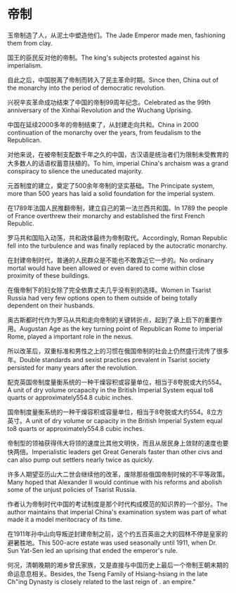 # 帝制

<p><span class="chinese">玉帝制造了人，从泥土中塑造他们。</span><span class="english">The Jade Emperor made men, fashioning them from clay.</span></p>

<p><span class="chinese">国王的臣民反对他的帝制。</span><span class="english">The king's subjects protested against his imperialism.</span></p>

<p><span class="chinese">自此之后，中国脱离了帝制而转入了民主革命时期。</span><span class="english">Since then, China out of the monarchy into the period of democratic revolution.</span></p>

<p><span class="chinese">兴祝辛亥革命成功结束了中国的帝制99周年纪念。</span><span class="english">Celebrated as the 99th anniversary of the Xinhai Revolution and the Wuchang Uprising.</span></p>

<p><span class="chinese">中国在延续2000多年的帝制结束了，从封建走向共和。</span><span class="english">China in 2000 continuation of the monarchy over the years, from feudalism to the Republican.</span></p>

<p><span class="chinese">对他来说，在被帝制支配数千年之久的中国，古汉语是统治者们为限制未受教育的大多数人的话语权蓄意扶植的。</span><span class="english">To him, imperial China's archaism was a grand conspiracy to silence the uneducated majority.</span></p>

<p><span class="chinese">元首制度的建立，奠定了500余年帝制的坚实基础。</span><span class="english">The Principate system, more than 500 years has laid a solid foundation for the imperial system.</span></p>

<p><span class="chinese">在1789年法国人民推翻帝制，建立自己的第一法兰西共和国。</span><span class="english">In 1789 the people of France overthrew their monarchy and established the first French Republic.</span></p>

<p><span class="chinese">罗马共和国陷入动荡，共和政体最终为帝制取代。</span><span class="english">Accordingly, Roman Republic fell into the turbulence and was finally replaced by the autocratic monarchy.</span></p>

<p><span class="chinese">在封建帝制时代，普通的人民群众是不能也不敢靠近它一步的。</span><span class="english">No ordinary mortal would have been allowed or even dared to come within close proximity of these buildings.</span></p>

<p><span class="chinese">在俄帝制下的妇女除了完全依靠丈夫几乎没有别的选择。</span><span class="english">Women in Tsarist Russia had very few options open to them outside of being totally dependent on their husbands.</span></p>

<p><span class="chinese">奥古斯都时代作为罗马从共和走向帝制的关键转折点，起到了承上启下的重要作用。</span><span class="english">Augustan Age as the key turning point of Republican Rome to imperial Rome, played a important role in the nexus.</span></p>

<p><span class="chinese">所以改革后，双重标准和男性之上的习惯在俄国帝制的社会上仍然盛行流传了很多年。</span><span class="english">Double standards and sexist practices prevalent in Tsarist society persisted for many years after the revolution.</span></p>

<p><span class="chinese">配克英国帝制度量衡系统的一种干燥容积或容量单位，相当于8夸脱或大约554。</span><span class="english">A unit of dry volume orcapacity in the British Imperial System equal to8 quarts or approximately554.8 cubic inches.</span></p>

<p><span class="chinese">国帝制度量衡系统的一种干燥容积或容量单位，相当于8夸脱或大约554。8立方英寸。</span><span class="english">A unit of dry volume or capacity in the British Imperial System equal to8 quarts or approximately554.8 cubic inches.</span></p>

<p><span class="chinese">帝制型的领袖获得伟大将领的速度比其他文明快，而且从居民身上敛财的速度也要快两倍。</span><span class="english">Imperialistic leaders get Great Generals faster than other civs and can also pump out settlers nearly twice as quickly.</span></p>

<p><span class="chinese">许多人期望亚历山大二世会继续他的改革，废除那些俄国帝制时候的不平等政策。</span><span class="english">Many hoped that Alexander II would continue with his reforms and abolish some of the unjust policies of Tsarist Russia.</span></p>

<p><span class="chinese">作者认为帝制时代中国的考试制度是那个时代构成模范的知识界的一个部分。</span><span class="english">The author maintains that imperial China's examination system was part of what made it a model meritocracy of its time.</span></p>

<p><span class="chinese">在1911年孙中山向导叛逆封建帝制之前，这个约五百英亩之大的园林不停是皇家的避暑胜地。</span><span class="english">This 500-acre estate was used seasonally until 1911, when Dr. Sun Yat-Sen led an uprising that ended the emperor's rule.</span></p>

<p><span class="chinese">何况，清朝晚期的湘乡曾氏家族，又是直接与中国历史上最后一个帝制王朝末期的命运息息相关。</span><span class="english">Besides, the Tseng Family of Hsiang-hsiang in the late Ch"ing Dynasty is closely related to the last reign of . an empire."</span></p>

